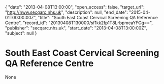 {
  "date": "2013-04-08T13:00:00", 
  "open_access": false, 
  "target_url": "http://nww.secqarc.nhs.uk", 
  "description": null, 
  "end_date": "2015-04-01T00:00:00Z", 
  "title": "South East Coast Cervical Screening QA Reference Centre", 
  "record_id": "20130408T130000/sf1kk2fp1T8LrbpmeaYFCg==", 
  "publisher": "secqarc.nhs.uk", 
  "start_date": "2013-04-08T13:00:00Z", 
  "subject": null
}

# South East Coast Cervical Screening QA Reference Centre

None